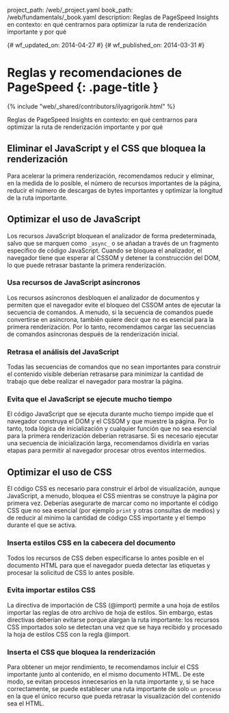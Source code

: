 project_path: /web/_project.yaml
book_path: /web/fundamentals/_book.yaml
description: Reglas de PageSpeed Insights en contexto: en qué centrarnos para optimizar la ruta de renderización importante y por qué

{# wf_updated_on: 2014-04-27 #}
{# wf_published_on: 2014-03-31 #}

# Reglas y recomendaciones de PageSpeed {: .page-title }

{% include "web/_shared/contributors/ilyagrigorik.html" %}


Reglas de PageSpeed Insights en contexto: en qué centrarnos para optimizar la ruta de renderización importante y por qué

## Eliminar el JavaScript y el CSS que bloquea la renderización

Para acelerar la primera renderización, recomendamos reducir y eliminar, en la medida de lo posible, el número de recursos importantes de la página, reducir el número de descargas de bytes importantes y optimizar la longitud de la ruta importante.

## Optimizar el uso de JavaScript

Los recursos JavaScript bloquean el analizador de forma predeterminada, salvo que se marquen como `_async_` o se añadan a través de un fragmento específico de código JavaScript. Cuando se bloquea el analizador, el navegador tiene que esperar al CSSOM y detener la construcción del DOM, lo que puede retrasar bastante la primera renderización.

### **Usa recursos de JavaScript asíncronos**

Los recursos asíncronos desbloquen el analizador de documentos y permiten que el navegador evite el bloqueo del CSSOM antes de ejecutar la secuencia de comandos. A menudo, si la secuencia de comandos puede convertirse en asíncrona, también quiere decir que no es esencial para la primera renderización. Por lo tanto, recomendamos cargar las secuencias de comandos asíncronas después de la renderización inicial.

### **Retrasa el análisis del JavaScript**

Todas las secuencias de comandos que no sean importantes para construir el contenido visible deberían retrasarse para minimizar la cantidad de trabajo que debe realizar el navegador para mostrar la página.

### **Evita que el JavaScript se ejecute mucho tiempo**

El código JavaScript que se ejecuta durante mucho tiempo impide que el navegador construya el DOM y el CSSOM y que muestre la página. Por lo tanto, toda lógica de inicialización y cualquier función que no sea esencial para la primera renderización deberían retrasarse. Si es necesario ejecutar una secuencia de inicialización larga, recomendamos dividirla en varias etapas para permitir al navegador procesar otros eventos intermedios.

## Optimizar el uso de CSS

El código CSS es necesario para construir el árbol de visualización, aunque JavaScript, a menudo, bloquea el CSS mientras se construye la página por primera vez. Deberías asegurarte de marcar como no importante el código CSS que no sea esencial (por ejemplo `print` y otras consultas de medios) y de reducir al mínimo la cantidad de código CSS importante y el tiempo durante el que se activa.

### **Inserta estilos CSS en la cabecera del documento**

Todos los recursos de CSS deben especificarse lo antes posible en el documento HTML para que el navegador pueda detectar las etiquetas <link> y procesar la solicitud de CSS lo antes posible.

### **Evita importar estilos CSS**

La directiva de importación de CSS (@import) permite a una hoja de estilos importar las reglas de otro archivo de hoja de estilos. Sin embargo, estas directivas deberían evitarse porque alargan la ruta importante: los recursos CSS importados solo se detectan una vez que se haya recibido y procesado la hoja de estilos CSS con la regla @import.

### **Inserta el CSS que bloquea la renderización**

Para obtener un mejor rendimiento, te recomendamos incluir el CSS importante junto al contenido, en el mismo documento HTML. De este modo, se evitan procesos innecesarios en la ruta importante y, si se hace correctamente, se puede establecer una ruta importante de solo `un proceso` en la que el único recurso que pueda retrasar la visualización del contenido sea el HTML.



